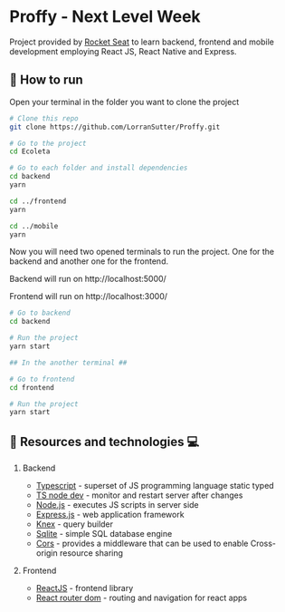 # Proffy - Next Level Week

Project provided by [Rocket Seat](https://rocketseat.com.br/week/inscricao/11.0) to learn backend, frontend and mobile development employing React JS, React Native and Express.

## :runner: How to run

Open your terminal in the folder you want to clone the project

```sh
# Clone this repo
git clone https://github.com/LorranSutter/Proffy.git

# Go to the project
cd Ecoleta

# Go to each folder and install dependencies
cd backend
yarn

cd ../frontend
yarn

cd ../mobile
yarn
```

<!-- Now you will need two opened terminals to run the project. One for the backend and another one for the frontend or mobile. -->
Now you will need two opened terminals to run the project. One for the backend and another one for the frontend.

Backend will run on http://localhost:5000/

Frontend will run on http://localhost:3000/

<!-- Mobile will run on http://localhost:19002/ -->

```sh
# Go to backend
cd backend

# Run the project
yarn start

## In the another terminal ##

# Go to frontend
cd frontend

# Run the project
yarn start
```

<!-- For the mobile web app keep backend running and do the following:

```sh
# Go to mobile
cd mobile

# Run the project
expo start
```

This will start expo CLI on your browser. A QR code will appear on your screen and in terminal. You can scan this QR code with [Expo app](https://expo.io/tools#client) to see the application running in your phone. -->

## :book: Resources and technologies :computer:

1. Backend

    - [Typescript](https://www.typescriptlang.org/) - superset of JS programming language static typed
    - [TS node dev](https://www.npmjs.com/package/ts-node-dev) - monitor and restart server after changes
    - [Node.js](https://nodejs.org/en/) - executes JS scripts in server side
    - [Express.js](http://expressjs.com/) - web application framework
    - [Knex](http://knexjs.org/) - query builder
    - [Sqlite](https://www.sqlite.org/index.html) - simple SQL database engine
    - [Cors](https://www.npmjs.com/package/cors) - provides a middleware that can be used to enable Cross-origin resource sharing

2. Frontend

    - [ReactJS](https://reactjs.org/) - frontend library
    - [React router dom](https://www.npmjs.com/package/react-router-dom) - routing and navigation for react apps
<!-- 
3. Mobile

    - [React Native](https://reactnative.dev/) - framework for mobile development
    - [Expo](https://expo.io/) - tool for helping mobile development with react native
    - [React Native Maps](https://github.com/react-native-community/react-native-maps) - map component for iOS and Android -->